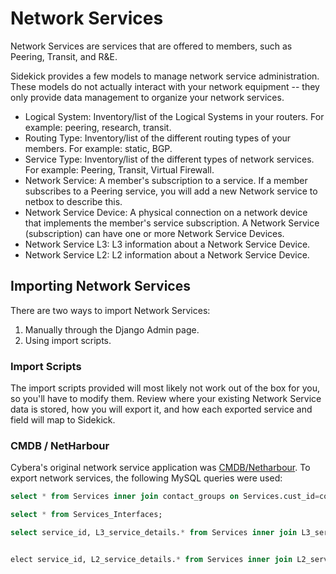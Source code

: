# Network Services

Network Services are services that are offered to members, such as
Peering, Transit, and R&E.

Sidekick provides a few models to manage network service administration. These models do not actually interact with your network equipment -- they only provide data management to organize your network services.

* Logical System: Inventory/list of the Logical Systems in your routers. For example: peering, research, transit.
* Routing Type: Inventory/list of the different routing types of your members. For example: static, BGP.
* Service Type: Inventory/list of the different types of network services. For example: Peering, Transit, Virtual Firewall.
* Network Service: A member's subscription to a service. If a member subscribes to a Peering service, you will add a new Network service to netbox to describe this.
* Network Service Device: A physical connection on a network device that implements the member's service subscription. A Network Service (subscription) can have one or more Network Service Devices.
* Network Service L3: L3 information about a Network Service Device.
* Network Service L2: L2 information about a Network Service Device.

## Importing Network Services

There are two ways to import Network Services:

1. Manually through the Django Admin page.
2. Using import scripts.

### Import Scripts

The import scripts provided will most likely not work out of the box for you, so you'll have to modify them. Review where your existing Network Service data is stored, how you will export it, and how each exported service and field will map to Sidekick.

### CMDB / NetHarbour

Cybera's original network service application was [CMDB/Netharbour](https://github.com/netharbour/netharbour). To export network services, the following MySQL queries were used:

```sql
select * from Services inner join contact_groups on Services.cust_id=contact_groups.group_id inner join Service_types on Services.service_type=Service_types.service_type_id;

select * from Services_Interfaces;

select service_id, L3_service_details.* from Services inner join L3_service_details on Services.l3_service_id=L3_service_details.l3_service_id;


elect service_id, L2_service_details.* from Services inner join L2_service_details on Services.l2_service_id=L2_service_details.l2_service_id;
```
